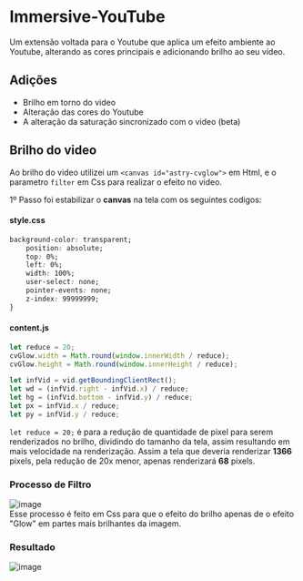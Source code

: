 # Immersive-YouTube
Um extensão voltada para o Youtube que aplica um efeito ambiente ao Youtube, alterando as cores principais e adicionando brilho ao seu vídeo.

## Adições
- Brilho em torno do video
- Alteração das cores do Youtube
- A alteração da saturação sincronizado com o video (beta)

## Brilho do video
Ao brilho do video utilizei um ```<canvas id="astry-cvglow">``` em Html, e o parametro ```filter``` em Css para realizar o efeito no video.

1º Passo foi estabilizar o **canvas** na tela com os seguintes codigos:

#### style.css
```css
background-color: transparent;
    position: absolute;
    top: 0%;
    left: 0%;
    width: 100%;
    user-select: none;
    pointer-events: none;
    z-index: 99999999;
}
```

#### content.js
```js
let reduce = 20;
cvGlow.width = Math.round(window.innerWidth / reduce);
cvGlow.height = Math.round(window.innerHeight / reduce);

let infVid = vid.getBoundingClientRect();
let wd = (infVid.right - infVid.x) / reduce;
let hg = (infVid.bottom - infVid.y) / reduce;
let px = infVid.x / reduce;
let py = infVid.y / reduce;
```
```let reduce = 20;``` é para a redução de quantidade de pixel para serem renderizados no brilho, dividindo do tamanho da tela, assim resultando em mais velocidade na renderização.
Assim a tela que deveria renderizar **1366** pixels, pela redução de 20x menor, apenas renderizará **68** pixels.

### Processo de Filtro
![image](https://github.com/Astro815/Immersive-YouTube/assets/103153597/9fcebf1a-748c-4794-acf2-8794a13691ff)<br>
Esse processo é feito em Css para que o efeito do brilho apenas de o efeito "Glow" em partes mais brilhantes da imagem.

### Resultado
![image](https://github.com/Astro815/Immersive-YouTube/assets/103153597/8d11ac6e-d2b3-4e22-a022-ced83b55fc22)
